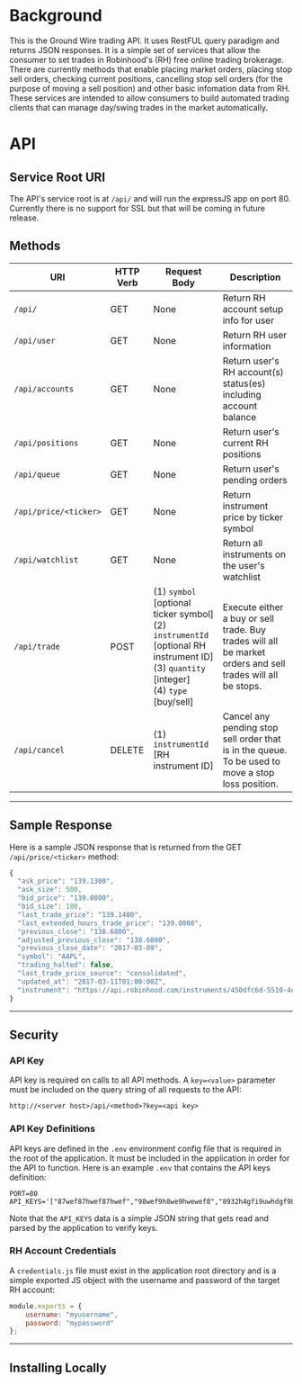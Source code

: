 # Background
This is the Ground Wire trading API.  It uses RestFUL query paradigm and returns JSON responses.  It is a simple set of services that allow the consumer to set trades in Robinhood's (RH) free online trading brokerage.  There are currently methods that enable placing market orders, placing stop sell orders, checking current positions, cancelling stop sell orders (for the purpose of moving a sell position) and other basic infomation data from RH.  These services are intended to allow consumers to build automated trading clients that can manage day/swing trades in the market automatically.
# API
## Service Root URI
The API's service root is at `/api/` and will run the expressJS app on port 80.  Currently there is no support for SSL but that will be coming in future release.

## Methods
| URI                     | HTTP Verb  | Request Body               | Description                                              |
| ----------------------- | ---------- | -------------------------- | -------------------------------------------------------- |
| `/api/`                 | GET        | None                       | Return RH account setup info for user                    |
| `/api/user`             | GET        | None                       | Return RH user information                               |
| `/api/accounts`         | GET        | None                       | Return user's RH account(s) status(es) including account balance |
| `/api/positions`        | GET        | None                       | Return user's current RH positions                       |
| `/api/queue`            | GET        | None                       | Return user's pending orders                             |
| `/api/price/<ticker>`   | GET        | None                       | Return instrument price by ticker symbol                 |
| `/api/watchlist`        | GET        | None                       | Return all instruments on the user's watchlist           |
| `/api/trade`            | POST       | (1) `symbol` [optional ticker symbol]<br>(2) `instrumentId` [optional RH instrument ID]<br>(3) `quantity` [integer]<br>(4) `type` [buy/sell] | Execute either a buy or sell trade.  Buy trades will all be market orders and sell trades will all be stops. |
| `/api/cancel`           | DELETE     | (1) `instrumentId` [RH instrument ID] | Cancel any pending stop sell order that is in the queue.  To be used to move a stop loss position. |
***

## Sample Response
Here is a sample JSON response that is returned from the GET `/api/price/<ticker>` method:
```js
{
  "ask_price": "139.1300",
  "ask_size": 500,
  "bid_price": "139.0800",
  "bid_size": 100,
  "last_trade_price": "139.1400",
  "last_extended_hours_trade_price": "139.0800",
  "previous_close": "138.6800",
  "adjusted_previous_close": "138.6800",
  "previous_close_date": "2017-03-09",
  "symbol": "AAPL",
  "trading_halted": false,
  "last_trade_price_source": "consolidated",
  "updated_at": "2017-03-11T01:00:00Z",
  "instrument": "https://api.robinhood.com/instruments/450dfc6d-5510-4d40-abfb-f633b7d9be3e/"
}
```
***

## Security

### API Key
API key is required on calls to all API methods.  A `key=<value>` parameter must be included on the query string of all requests to the API:

`http://<server host>/api/<method>?key=<api key>`

### API Key Definitions
API keys are defined in the `.env` environment config file that is required in the root of the application.  It must be included in the application in order for the API to function.  Here is an example `.env` that contains the API keys definition:

```
PORT=80
API_KEYS='["87wef87hwef87hwef","98wef9h8we9hwewef8","8932h4gfi9uwhdgf98s"]'
```

Note that the `API_KEYS` data is a simple JSON string that gets read and parsed by the application to verify keys.  

### RH Account Credentials
A `credentials.js` file must exist in the application root directory and is a simple exported JS object with the username and password of the target RH account:

```js
module.exports = {
    username: "myusername",
    password: "mypassword"
};
```

***

## Installing Locally